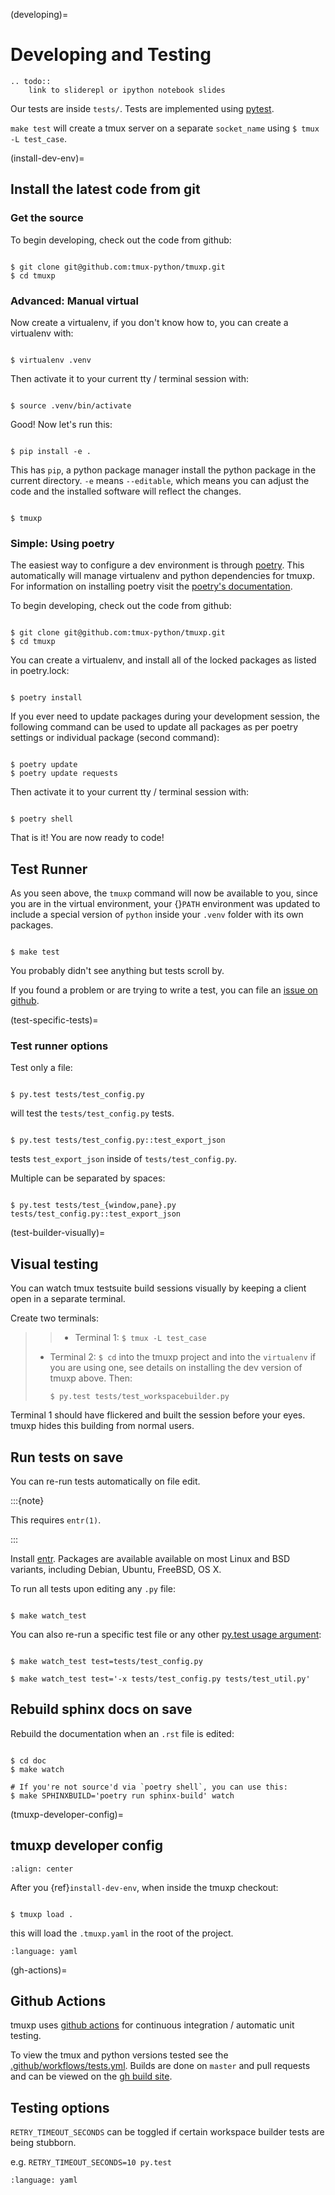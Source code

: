(developing)=

# Developing and Testing

```{eval-rst}
.. todo::
    link to sliderepl or ipython notebook slides
```

Our tests are inside `tests/`. Tests are implemented using
[pytest][pytest].

`make test` will create a tmux server on a separate `socket_name`
using `$ tmux -L test_case`.

[pytest]: http://pytest.org/

(install-dev-env)=

## Install the latest code from git

### Get the source

To begin developing, check out the code from github:

```console

$ git clone git@github.com:tmux-python/tmuxp.git
$ cd tmuxp

```

### Advanced: Manual virtual

Now create a virtualenv, if you don't know how to, you can create a
virtualenv with:

```console

$ virtualenv .venv

```

Then activate it to your current tty / terminal session with:

```console

$ source .venv/bin/activate

```

Good! Now let's run this:

```console

$ pip install -e .

```

This has `pip`, a python package manager install the python package
in the current directory. `-e` means `--editable`, which means you can
adjust the code and the installed software will reflect the changes.

```console

$ tmuxp

```

### Simple: Using poetry

The easiest way to configure a dev environment is through [poetry][poetry]. This
automatically will manage virtualenv and python dependencies for tmuxp.
For information on installing poetry visit the [poetry's documentation][poetry's documentation].

To begin developing, check out the code from github:

```console

$ git clone git@github.com:tmux-python/tmuxp.git
$ cd tmuxp

```

You can create a virtualenv, and install all of the locked
packages as listed in poetry.lock:

```console

$ poetry install

```

If you ever need to update packages during your development session, the
following command can be used to update all packages as per poetry settings or
individual package (second command):

```console

$ poetry update
$ poetry update requests

```

Then activate it to your current tty / terminal session with:

```console

$ poetry shell

```

That is it! You are now ready to code!

[poetry]: https://python-poetry.org/
[poetry's documentation]: https://python-poetry.org/docs/

## Test Runner

As you seen above, the `tmuxp` command will now be available to you,
since you are in the virtual environment, your {}`PATH` environment was
updated to include a special version of `python` inside your `.venv`
folder with its own packages.

```console

$ make test

```

You probably didn't see anything but tests scroll by.

If you found a problem or are trying to write a test, you can file an
[issue on github][issue on github].

(test-specific-tests)=

### Test runner options

Test only a file:

```console

$ py.test tests/test_config.py

```

will test the `tests/test_config.py` tests.

```console

$ py.test tests/test_config.py::test_export_json

```

tests `test_export_json` inside of `tests/test_config.py`.

Multiple can be separated by spaces:

```console

$ py.test tests/test_{window,pane}.py tests/test_config.py::test_export_json

```

(test-builder-visually)=

## Visual testing

You can watch tmux testsuite build sessions visually by keeping a client
open in a separate terminal.

Create two terminals:

> > - Terminal 1: `$ tmux -L test_case`
>
> - Terminal 2: `$ cd` into the tmuxp project and into the
>   `virtualenv` if you are using one, see details on installing the dev
>   version of tmuxp above. Then:
>
>   ```
>   $ py.test tests/test_workspacebuilder.py
>   ```

Terminal 1 should have flickered and built the session before your eyes.
tmuxp hides this building from normal users.

## Run tests on save

You can re-run tests automatically on file edit.

:::{note}

This requires `entr(1)`.

:::

Install [entr][entr]. Packages are available available on most Linux and BSD
variants, including Debian, Ubuntu, FreeBSD, OS X.

To run all tests upon editing any `.py` file:

```console

$ make watch_test

```

You can also re-run a specific test file or any other [py.test usage
argument][py.test usage argument]:

```console

$ make watch_test test=tests/test_config.py

$ make watch_test test='-x tests/test_config.py tests/test_util.py'

```

## Rebuild sphinx docs on save

Rebuild the documentation when an `.rst` file is edited:

```console

$ cd doc
$ make watch

# If you're not source'd via `poetry shell`, you can use this:
$ make SPHINXBUILD='poetry run sphinx-build' watch

```

(tmuxp-developer-config)=

## tmuxp developer config

```{image} _static/tmuxp-dev-screenshot.png
:align: center

```

After you {ref}`install-dev-env`, when inside the tmuxp checkout:

```console

$ tmuxp load .

```

this will load the `.tmuxp.yaml` in the root of the project.

```{literalinclude} ../.tmuxp.yaml
:language: yaml

```

(gh-actions)=

## Github Actions

tmuxp uses [github actions][github actions] for continuous integration / automatic unit
testing.

To view the tmux and python versions tested see the [.github/workflows/tests.yml][.github/workflows/tests.yml].
Builds are done on `master` and pull requests and can be viewed on
the [gh build site][gh build site].

## Testing options

`RETRY_TIMEOUT_SECONDS` can be toggled if certain workspace builder
tests are being stubborn.

e.g. `RETRY_TIMEOUT_SECONDS=10 py.test`

```{literalinclude} ../.github/workflows/tests.yml
:language: yaml

```

[py.test usage argument]: https://pytest.org/latest/usage.html
[entr]: http://entrproject.org/
[github actions]: https://github.com/features/actions
[gh build site]: https://github.com/tmux-python/tmuxp/actions?query=workflow%3Atests
[.github/workflows/tests.yml]: https://github.com/tmux-python/tmuxp/blob/master/.github/workflows/tests.yml
[issue on github]: https://github.com/tmux-python/tmuxp/issues
